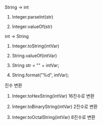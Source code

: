 String -> int 

1) Integer.parseInt(str)
2. Integer.valueOf(str)



int -> String

1. Integer.toString(intVar)

2. String.valueOf(intVar)

3. String str = "" + intVar;

4. String.format("%d", intVar);



진수 변환

1. Integer.toHexString(intVar) 16진수로 변환

2. Integer.toBinaryString(intVar) 2진수로 변환

3. Integer.toOctalString(intVar) 8진수로 변환
